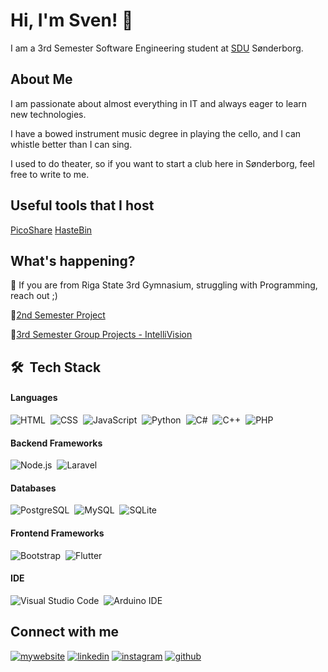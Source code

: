 # Hi, I'm Sven! 👋

I am a 3rd Semester Software Engineering student at [SDU](https://sdu.dk/en/) Sønderborg.

## About Me
I am passionate about almost everything in IT and always eager to learn new technologies.

I have a bowed instrument music degree in playing the cello, and I can whistle better than I can sing.

I used to do theater, so if you want to start a club here in Sønderborg, feel free to write to me.

## Useful tools that I host
[PicoShare](https://files.svenons.xyz/g/7jxKFZEEDh5kr3w6)
[HasteBin](https://paste.svenons.xyz/)

## What's happening?

🧠 If you are from Riga State 3rd Gymnasium, struggling with Programming, reach out ;)

👋[2nd Semester Project](https://github.com/2nd-Semester-Project/heat-production-optimization)

👋[3rd Semester Group Projects - IntelliVision](https://github.com/Intellivisionn)

## 🛠 &nbsp;Tech Stack

#### Languages
![HTML](https://img.shields.io/badge/-HTML-333333?style=flat&logo=HTML5)&nbsp;
![CSS](https://img.shields.io/badge/-CSS-333333?style=flat&logo=CSS3)&nbsp;
![JavaScript](https://img.shields.io/badge/-JavaScript-333333?style=flat&logo=javascript)&nbsp;
![Python](https://img.shields.io/badge/-Python-333333?style=flat&logo=python)&nbsp;
![C#](https://img.shields.io/badge/-C%23-333333?style=flat&logo=c-sharp)&nbsp;
![C++](https://img.shields.io/badge/-C++-333333?style=flat&logo=c%2B%2B)&nbsp;
![PHP](https://img.shields.io/badge/-PHP-333333?style=flat&logo=php)&nbsp;

#### Backend Frameworks
![Node.js](https://img.shields.io/badge/-Node.js-333333?style=flat&logo=node.js)&nbsp;
![Laravel](https://img.shields.io/badge/-Laravel-333333?style=flat&logo=laravel)&nbsp;

#### Databases
![PostgreSQL](https://img.shields.io/badge/-PostgreSQL-333333?style=flat&logo=PostgreSQL)&nbsp;
![MySQL](https://img.shields.io/badge/-MySQL-333333?style=flat&logo=mysql)&nbsp;
![SQLite](https://img.shields.io/badge/-SQLite-333333?style=flat&logo=sqlite)&nbsp;

#### Frontend Frameworks
![Bootstrap](https://img.shields.io/badge/-Bootstrap-333333?style=flat&logo=bootstrap)&nbsp;
![Flutter](https://img.shields.io/badge/-Flutter-333333?style=flat&logo=flutter)&nbsp;

#### IDE
![Visual Studio Code](https://img.shields.io/badge/-Visual%20Studio%20Code-333333?style=flat&logo=visual-studio-code)&nbsp;
![Arduino IDE](https://img.shields.io/badge/-Arduino%20IDE-333333?style=flat&logo=arduino)&nbsp;

## Connect with me
[![mywebsite](https://img.shields.io/badge/website-000?style=for-the-badge&logo=ko-fi&logoColor=white)](https://svenons.xyz/)
[![linkedin](https://img.shields.io/badge/linkedin-0A66C2?style=for-the-badge&logo=linkedin&logoColor=white)](https://www.linkedin.com/in/svens-gotvon%C4%AB-2475b1200/)
[![instagram](https://img.shields.io/badge/instagram-1DA1F2?style=for-the-badge&logo=instagram&logoColor=white)](https://www.instagram.com/svenons/)
[![github](https://img.shields.io/badge/github-181717?style=for-the-badge&logo=github&logoColor=white)](https://github.com/svenons)
